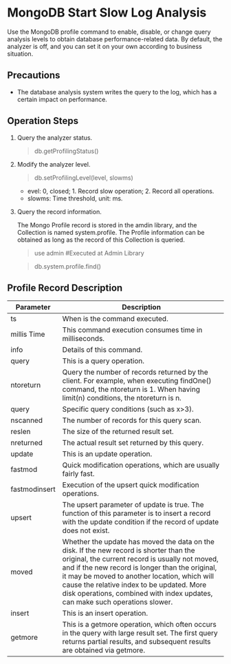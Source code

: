 # MongoDB Start Slow Log Analysis


Use the MongoDB profile command to enable, disable, or change query analysis levels to obtain database performance-related data. By default, the analyzer is off, and you can set it on your own according to business situation.

## Precautions

- The database analysis system writes the query to the log, which has a certain impact on performance.


## Operation Steps

1. Query the analyzer status.

    > db.getProfilingStatus()
   
1. Modify the analyzer level.

    > db.setProfilingLevel(level, slowms)

    - evel: 0, closed; 1. Record slow operation; 2. Record all operations.
    - slowms: Time threshold, unit: ms.
	
1. Query the record information.
	
    The Mongo Profile record is stored in the amdin library, and the Collection is named system.profile. The Profile information can be obtained as long as the record of this Collection is queried.

    > use admin   #Executed at Admin Library
   
    > db.system.profile.find()
   
   
## Profile Record Description

Parameter | Description
---|---
ts	| When is the command executed.
millis Time	| This command execution consumes time in milliseconds.
info	| Details of this command.
query	| This is a query operation.
ntoreturn	| Query the number of records returned by the client. For example, when executing findOne() command, the ntoreturn is 1. When having limit(n) conditions, the ntoreturn is n.
query	| Specific query conditions (such as x>3).
nscanned	| The number of records for this query scan.
reslen	| The size of the returned result set.
nreturned	| The actual result set returned by this query.
update	| This is an update operation.
fastmod	| Quick modification operations, which are usually fairly fast.
fastmodinsert 	| Execution of the upsert quick modification operations.
upsert	| The upsert parameter of update is true. The function of this parameter is to insert a record with the update condition if the record of update does not exist.
moved |	Whether the update has moved the data on the disk. If the new record is shorter than the original, the current record is usually not moved, and if the new record is longer than the original, it may be moved to another location, which will cause the relative index to be updated. More disk operations, combined with index updates, can make such operations slower.
insert |	This is an insert operation.
getmore	| This is a getmore operation, which often occurs in the query with large result set. The first query returns partial results, and subsequent results are obtained via getmore.
